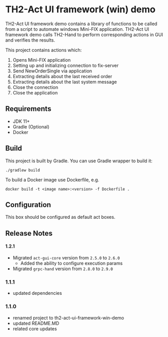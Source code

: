 # TH2-Act UI framework (win) demo

TH2-Act UI framework demo contains a library of functions to be called from a script to automate windows Mini-FIX application.
TH2-Act UI framework demo calls TH2-Hand to perform corresponding actions in GUI and verifies the results.

This project contains actions which:
1. Opens Mini-FIX application
2. Setting up and initializing connection to fix-server
3. Send NewOrderSingle via application
4. Extracting details about the last received order
5. Extracting details about the last system message
6. Close the connection
7. Close the application

## Requirements

* JDK 11+
* Gradle (Optional)
* Docker

## Build

This project is built by Gradle.
You can use Gradle wrapper to build it:
``` shell script
./gradlew build
```
To build a Docker image use Dockerfile,
e.g.
``` shell script
docker build -t <image name>:<version> -f Dockerfile .
``` 

## Configuration
This box should be configured as default act boxes.

## Release Notes

#### 1.2.1
+ Migrated `act-gui-core` version from `2.5.0` to `2.6.0`
  + Added the ability to configure execution params
+ Migrated `grpc-hand` version from `2.8.0` to `2.9.0`

### 1.1.1
+ updated dependencies

### 1.1.0
+ renamed project to th2-act-ui-framework-win-demo
+ updated README.MD
+ related core updates
